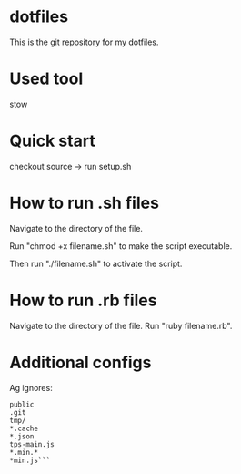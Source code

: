 # dotfiles
This is the git repository for my dotfiles.

# Used tool
stow

# Quick start
checkout source -> run setup.sh

# How to run .sh files
Navigate to the directory of the file. 

Run "chmod +x filename.sh" to make the script executable. 

Then run "./filename.sh" to activate the script.

# How to run .rb files
Navigate to the directory of the file. 
Run "ruby filename.rb".

# Additional configs
Ag ignores:
  ```node_modules
  public
  .git
  tmp/
  *.cache
  *.json
  tps-main.js
  *.min.*
  *min.js```
